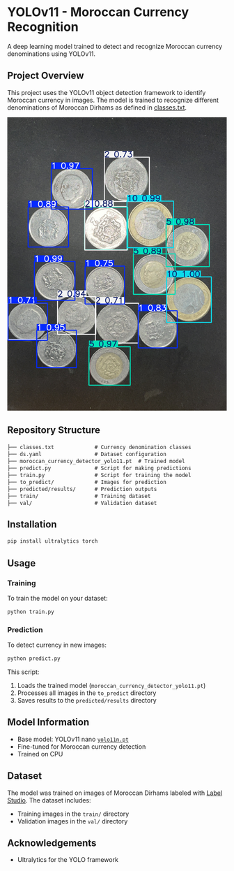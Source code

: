 # YOLOv11 - Moroccan Currency Recognition

A deep learning model trained to detect and recognize Moroccan currency denominations using YOLOv11.

## Project Overview

This project uses the YOLOv11 object detection framework to identify Moroccan currency in images. The model is trained to recognize different denominations of Moroccan Dirhams as defined in [classes.txt](classes.txt).

![Moroccan Currency Detection Example](predicted/results/IMG_2307.jpg)

## Repository Structure

```
├── classes.txt             # Currency denomination classes
├── ds.yaml                 # Dataset configuration
├── moroccan_currency_detector_yolo11.pt  # Trained model
├── predict.py              # Script for making predictions
├── train.py                # Script for training the model
├── to_predict/             # Images for prediction
├── predicted/results/      # Prediction outputs
├── train/                  # Training dataset
├── val/                    # Validation dataset
```

## Installation

```bash
pip install ultralytics torch
```

## Usage

### Training

To train the model on your dataset:

```bash
python train.py
```

### Prediction

To detect currency in new images:

```bash
python predict.py
```

This script:
1. Loads the trained model (`moroccan_currency_detector_yolo11.pt`)
2. Processes all images in the `to_predict` directory
3. Saves results to the `predicted/results` directory

## Model Information

- Base model: YOLOv11 nano [`yolo11n.pt`](https://github.com/ultralytics/ultralytics?tab=readme-ov-file#-models)
- Fine-tuned for Moroccan currency detection
- Trained on CPU

## Dataset

The model was trained on images of Moroccan Dirhams labeled with [Label Studio](https://labelstud.io). The dataset includes:
- Training images in the `train/` directory
- Validation images in the `val/` directory

## Acknowledgements

- Ultralytics for the YOLO framework
